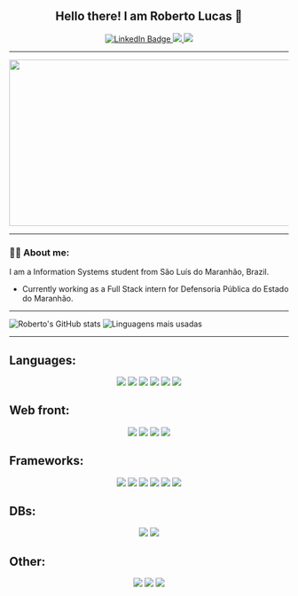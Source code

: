 <!--
**robspereira/robspereira** is a ✨ _special_ ✨ repository because its `README.md` (this file) appears on your GitHub profile.

Here are some ideas to get you started:

- 🔭 I’m currently working on ...
- 🌱 I’m currently learning ...
- 👯 I’m looking to collaborate on ...
- 🤔 I’m looking for help with ...
- 💬 Ask me about ...
- 📫 How to reach me: ...
- 😄 Pronouns: ...
- ⚡ Fun fact: ...
-->
<div id = "badges" align = "center">
  <h2> Hello there! I am Roberto Lucas 👋</h2>
  <a href="https://www.linkedin.com/in/roberto-lucas-561a53229/">
    <img src="https://img.shields.io/badge/LinkedIn-blue?style=for-the-badge&logo=linkedin&logoColor=white" alt="LinkedIn Badge"/>
  </a>
  <a href="https://www.instagram.com/lucas_rllp">
    <img src="https://img.shields.io/badge/Instagram-730F8A?style=for-the-badge&logo=instagram&logoColor=white"/>
  </a>
  <a href="mailto:luc.roberto.p@gmail.com">
    <img src="https://img.shields.io/badge/Gmail-D14836?style=for-the-badge&logo=gmail&logoColor=white"/>
  </a>
</div>

---
<div align = "center">
  <img src = "https://i.imgur.com/IlYfpdB.gif" width = "600" height = "300">
</div>

---

### 👨‍💻 About me:

I am a Information Systems student from São Luís do Maranhão, Brazil.

- Currently working as a Full Stack intern for Defensoria Pública do Estado do Maranhão.


---

![Roberto's GitHub stats](https://github-readme-stats.vercel.app/api?username=robspereira&show_icons=true&count_private=true&theme=radical)
![Linguagens mais usadas](https://github-readme-stats.vercel.app/api/top-langs/?username=robspereira&layout=compact&langs_count=8&theme=radical)

---

Languages:
---
<div align = "center">
  <img src = "https://img.shields.io/badge/JavaScript-323330?style=for-the-badge&logo=javascript&logoColor=F7DF1E"/>
  <img src = "https://img.shields.io/badge/TypeScript-007ACC?style=for-the-badge&logo=typescript&logoColor=white"/>
  <img src = "https://img.shields.io/badge/Python-14354C?style=for-the-badge&logo=python&logoColor=white"/>
  <img src = "https://img.shields.io/badge/C-00599C?style=for-the-badge&logo=c&logoColor=white"/>
  <img src = "https://img.shields.io/badge/Java-ED8B00?style=for-the-badge&logo=openjdk&logoColor=white"/>
  <img src = "https://img.shields.io/badge/PHP-777BB4?style=for-the-badge&logo=php&logoColor=white"/>
</div>



Web front:
---
<div align = "center">
  <img src = "https://img.shields.io/badge/HTML5-E34F26?style=for-the-badge&logo=html5&logoColor=white">
  <img src = "https://img.shields.io/badge/CSS3-1572B6?style=for-the-badge&logo=css3&logoColor=white">
  <img src = "https://img.shields.io/badge/Tailwind_CSS-38B2AC?style=for-the-badge&logo=tailwind-css&logoColor=white">
  <img src = "https://img.shields.io/badge/Bootstrap-563D7C?style=for-the-badge&logo=bootstrap&logoColor=white">
</div>


Frameworks:
---
<div align = "center">
  <img src = "https://img.shields.io/badge/Spring-6DB33F?style=for-the-badge&logo=spring&logoColor=white"/>
  <img src = "https://img.shields.io/badge/Angular-DD0031?style=for-the-badge&logo=angular&logoColor=white"/>
  <img src = "https://img.shields.io/badge/AngularJS-E23237?style=for-the-badge&logo=angularjs&logoColor=white"/>
  <img src = "https://img.shields.io/badge/React-20232A?style=for-the-badge&logo=react&logoColor=61DAFB"/>
  <img src = "https://img.shields.io/badge/React_Native-20232A?style=for-the-badge&logo=react&logoColor=61DAFB"/>
  <img src = "https://img.shields.io/badge/Laravel-FF2D20?style=for-the-badge&logo=laravel&logoColor=white"/>
</div>


DBs:
---
<div align = "center">
  <img src = "https://img.shields.io/badge/MySQL-00000F?style=for-the-badge&logo=mysql&logoColor=white"/>
  <img src = "https://img.shields.io/badge/PostgreSQL-316192?style=for-the-badge&logo=postgresql&logoColor=white"/>
</div>


Other:
---
<div align = "center">
  <img src = "https://img.shields.io/badge/Notion-000000?style=for-the-badge&logo=notion&logoColor=white"/>
  <img src = "https://img.shields.io/badge/Linux-FCC624?style=for-the-badge&logo=linux&logoColor=black"/>
  <img src = "https://img.shields.io/badge/GIT-E44C30?style=for-the-badge&logo=git&logoColor=white"/>
</div>
